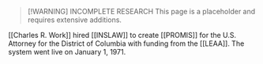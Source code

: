 > [!WARNING] INCOMPLETE RESEARCH
> This page is a placeholder and requires extensive additions.

[[Charles R. Work]] hired [[INSLAW]] to create [[PROMIS]] for the U.S. Attorney for the District of Columbia with funding from the [[LEAA]]. The system went live on January 1, 1971.
